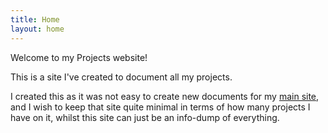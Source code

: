 ```yaml
---
title: Home
layout: home
---
```


Welcome to my Projects website!

This is a site I've created to document all my projects.

I created this as it was not easy to create new documents for my [main site](https://boxersteavee.dev), and I wish to keep that site quite minimal in terms of how many projects I have on it, whilst this site can just be an info-dump of everything.